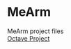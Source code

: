 # MeArm
MeArm project files <br>
[Octave Project](https://octave-online.net/project~SLJwx3cZT2ERHZLkMn7bsS)
